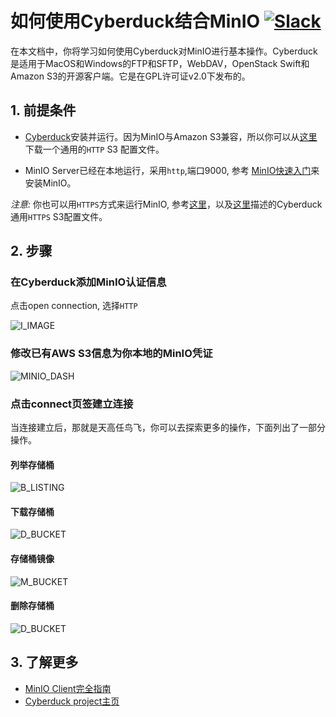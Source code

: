 # 如何使用Cyberduck结合MinIO [![Slack](https://slack.min.io/slack?type=svg)](https://slack.min.io)

在本文档中，你将学习如何使用Cyber​​duck对MinIO进行基本操作。Cyber​​duck是适用于MacOS和Windows的FTP和SFTP，WebDAV，OpenStack Swift和Amazon S3的开源客户端。它是在GPL许可证v2.0下发布的。  

## 1. 前提条件

* [Cyberduck](https://cyberduck.io/)安装并运行。因为MinIO与Amazon S3兼容，所以你可以从[这里](https://trac.cyberduck.io/wiki/help/en/howto/s3#HTTP)下载一个通用的``HTTP`` S3 配置文件。

* MinIO Server已经在本地运行，采用``http``,端口9000, 参考 [MinIO快速入门](https://docs.min.io/docs/minio-quickstart-guide)来安装MinIO。

_注意:_ 你也可以用``HTTPS``方式来运行MinIO, 参考[这里](https://docs.min.io/docs/generate-let-s-encypt-certificate-using-concert-for-minio)，以及[这里](https://trac.cyberduck.io/wiki/help/en/howto/s3#HTTPS)描述的Cyberduck通用``HTTPS`` S3配置文件。

## 2. 步骤

### 在Cyberduck添加MinIO认证信息

点击open connection, 选择``HTTP``

![I_IMAGE](https://github.com/minio/cookbook/blob/master/docs/screenshots/cyberduck/defaultdashboard.jpg?raw=true)

### 修改已有AWS S3信息为你本地的MinIO凭证

![MINIO_DASH](https://github.com/minio/cookbook/blob/master/docs/screenshots/cyberduck/connecttominio.jpg?raw=true)

### 点击connect页签建立连接

当连接建立后，那就是天高任鸟飞，你可以去探索更多的操作，下面列出了一部分操作。

#### 列举存储桶

![B_LISTING](https://github.com/minio/cookbook/blob/master/docs/screenshots/cyberduck/allbuckets.jpg?raw=true)

#### 下载存储桶

![D_BUCKET](https://github.com/minio/cookbook/blob/master/docs/screenshots/cyberduck/downloadbucket.jpg?raw=true)

#### 存储桶镜像

![M_BUCKET](https://github.com/minio/cookbook/blob/master/docs/screenshots/cyberduck/mirror.jpg?raw=true)

#### 删除存储桶

![D_BUCKET](https://github.com/minio/cookbook/blob/master/docs/screenshots/cyberduck/deletebucket.jpg?raw=true)

## 3. 了解更多

* [MinIO Client完全指南](https://docs.min.io/docs/minio-client-complete-guide)
* [Cyberduck project主页](https://cyberduck.io)


